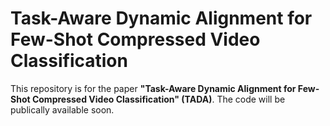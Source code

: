 # Task-Aware Dynamic Alignment for Few-Shot Compressed Video Classification

This repository is for the paper **"Task-Aware Dynamic Alignment for Few-Shot Compressed Video Classification" (TADA)**. The code will be publically available soon.
